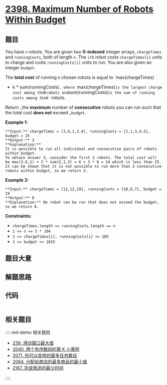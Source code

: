 # [2398. Maximum Number of Robots Within Budget](https://leetcode.com/problems/maximum-number-of-robots-within-budget)

## 题目

You have `n` robots. You are given two **0-indexed** integer arrays,
`chargeTimes` and `runningCosts`, both of length `n`. The `ith` robot costs
`chargeTimes[i]` units to charge and costs `runningCosts[i]` units to run. You
are also given an integer `budget`.

The **total cost** of running `k` chosen robots is equal to `max(chargeTimes)
+ k * sum(runningCosts)`, where `max(chargeTimes)` is the largest charge cost
among the `k` robots and `sum(runningCosts)` is the sum of running costs among
the `k` robots.

Return _the **maximum** number of **consecutive** robots you can run such that
the total cost **does not** exceed _`budget`.



**Example 1:**

    
    
    **Input:** chargeTimes = [3,6,1,3,4], runningCosts = [2,1,3,4,5], budget = 25
    **Output:** 3
    **Explanation:** 
    It is possible to run all individual and consecutive pairs of robots within budget.
    To obtain answer 3, consider the first 3 robots. The total cost will be max(3,6,1) + 3 * sum(2,1,3) = 6 + 3 * 6 = 24 which is less than 25.
    It can be shown that it is not possible to run more than 3 consecutive robots within budget, so we return 3.
    

**Example 2:**

    
    
    **Input:** chargeTimes = [11,12,19], runningCosts = [10,8,7], budget = 19
    **Output:** 0
    **Explanation:** No robot can be run that does not exceed the budget, so we return 0.
    



**Constraints:**

  * `chargeTimes.length == runningCosts.length == n`
  * `1 <= n <= 5 * 104`
  * `1 <= chargeTimes[i], runningCosts[i] <= 105`
  * `1 <= budget <= 1015`


## 题目大意

## 解题思路

## 代码

```javascript

```

## 相关题目

:::: md-demo 相关题目
- [239. 滑动窗口最大值](https://leetcode.com/problems/sliding-window-maximum)
- [2040. 两个有序数组的第 K 小乘积](https://leetcode.com/problems/kth-smallest-product-of-two-sorted-arrays)
- [2071. 你可以安排的最多任务数目](https://leetcode.com/problems/maximum-number-of-tasks-you-can-assign)
- [2064. 分配给商店的最多商品的最小值](https://leetcode.com/problems/minimized-maximum-of-products-distributed-to-any-store)
- [2187. 完成旅途的最少时间](https://leetcode.com/problems/minimum-time-to-complete-trips)

::::
